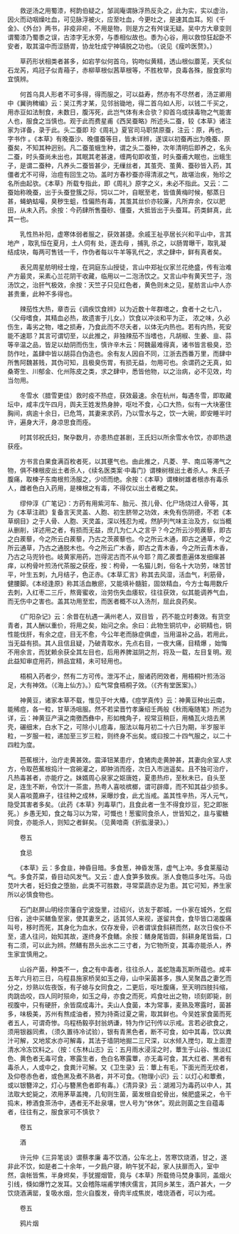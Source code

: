 <!-- { "loadSidebar": true } -->
　　救逆汤之用蜀漆，柯韵伯疑之，邹润庵谓脉浮热反灸之，此为实，实以虚治，因火而动咽燥吐血，可见脉浮被火，应至吐血，今更吐之，是速其血耳。矧《千金》、《外台》两书，非疫非疟，不用是物，则是方之有舛误无疑。吴中方大章变则谓蜀漆乃蜀黍之误，古漆字无水旁，与黍相似故也。黍为心谷，用以救惊狂起卧不安者，取其温中而涩肠胃，协龙牡成宁神镇脱之功也。（说见《瘦吟医赘》。）

　　草药形状相类者甚多，如宕芋似何首乌，钩吻似黄精，透山根似蘼芜，天炙似石龙芮，鸡冠子似青葙子，赤柳草根似茜草根等，不胜枚举，良毒各殊，服食家均宜慎辨。

　　何首乌具人形者不可多得，得而服之，可以益寿，然亦有不尽然者，汤芷卿用中《翼驹稗编》云：吴江秀才某，见邻翁锄地，得二首乌如人形，以钱二千买之，用赤豆如法制食，未数日，腹泻死，此岂气体有未合欤？抑首乌或挟毒物之气能害人也，服食之当慎也。观于此而费星甫《西吴蚕略》所述头二蚕，较《本草》诸注家为详备，录于此。头二蚕即 珍《周礼》夏官司马职禁原蚕，注云：原，再也，字书作 。《本草》有晚蚕沙、晚僵蚕等目，皆未详辨，遂误以初蚕再出为晚蚕、原蚕矣，不知其种迥别。凡二蚕茧蛾生种，谓之头二蚕种，次年清明后即养之，名头二蚕，时头蚕尚未出也，其眠其老甚速，缠两旬即收茧，时头蚕甫大眠也，出蛾生子，是谓二蚕种，凡养头二蚕皆甚少，无缫丝者，其茧壳、茧黄、蚕砂皆入药，其僵者尤不可得，治痘有回生之功。盖时方春杪蚕亦得清淑之气，故堪治疾，殆珍之名所由起欤。《本草》所载专指此，即《周礼》原字之义，未必不指此。又云：二蚕始称晚蚕，出于头蚕登簇之际，饲以二叶，自眠至老，皆值黄梅时候，郁蒸日甚，蝇蚋蛄嘬，臭秽生蛆，性偏热有毒，其茧其丝价亦较廉，凡所弃余，仅以肥田，从未入药。余按：今药肆所售蚕砂、僵蚕，大抵皆出于头蚕耳。药类鲜真，此其一也。

　　乳性热补阳，虚寒体弱者服之，获效甚捷。余戚王祉亭居长兴和平山中，言其地产 ，取乳恒在夏月，土人伺有 处，逐去母 ，捕乳 杀之，以肠胃曝干，取乳凝结成块，每两可售钱一千，作伪者每以牛羊等乳代之，求之肆中，鲜有真者矣。

　　表兄周星舫明经士煌，在洞庭东山授徒，言山中郑祉仪家兰花绝盛，传有治难产方最灵，采素心兰花阴干收藏，临用以一二泡汤饮之。又言山中有黄天竺子，泡汤饮之，治肝气极效，余按：天竺子只见红色者，黄色则未之见，星舫言山中人亦甚贵重，此种不多得也。

　　辣茄性大热，章杏云《调疾饮食辨》以为近数十年群嗜之，食者十之七八，（父母嗜食，其精血必热，故遗害于儿女。）饮食以冲淡和平为正， 浓之味，久必伤生，毒劣之物，嗜之损寿，乃食此而不尽夭者，以体无内热也。若有内热，死安能不速耶？其言可谓切至，以此推之，非独辣茄不当嗜也，凡胡椒、生姜、韭、蒜等辛温之品，皆足以劫阴而伤生，慎许辛木云：阿魏最难得真，诸书皆言极臭，恐防作吐，盖肆中皆以胡蒜白伪造也。余有友人因自不同，江浙去西番万里，而肆中所售阿魏甚贱，其伪可知，且极臭伤胃，有损无益，勿用可也。余谓药之无真，如桑寄生、川郁金、化州陈皮之类，求之肆中，悉皆他物，以之治病，必不见效，均当勿用。

　　冬雪水（腊雪更佳）救时疫不热症，获效最速。余在杭州，每遇冬雪，即取藏坛中，咸丰戊午四月，舆夫王姓发热身肿，呕吐不食，心口大热，似有一大块塞住胸间，病逾十余日，已危笃，其妻来求药，乃以雪水与之，饮一大碗，即安睡半时许，遍身大汗，身凉思食而痊。

　　时其邻祝氏妇，聚孕数月，亦患热症甚剧，王氏妇以所余雪水令饮，亦即热退获痊。

　　方书言白果食满百枚者死，以其壅气也。由此推之，凡菱、芋、南瓜等滞气之物，俱不楝根皮出土者杀人，《续名医类案·中毒门》谓楝树根出土者杀人。朱氏子腹痛，取楝子东南根煎汤服之，少顷而绝。余按：《本草》谓楝树雄者根赤有毒杀人，雌者色白入药用，是楝根之有毒，不得仅以出土者概之矣。

　　缪仲淳《广笔记》：方药有用紫河车、胎元、孩儿骨、化尸场烧过人骨等，其为《本草注疏》复备言天灵盖、人胞、初生脐带之功效，未免有伤阴德，不若《本草纲目》之于人骨、人胞、天灵盖，深以残忍为戒，然胪列气味主治及方，似当概从删削，详述用之者，有损而无益，庶几为仁人之言乎？今之所云沙苑蒺藜，即古之白蒺藜，今之所云白蒺藜，乃古之茨蒺藜也。今之所云木通，即古之通草，今之所云通草，乃古之通脱木也。今之所云广木香，即古之青木香，今之所云青木香，乃古之马兜铃也。岐黄家用药，岂得泥古而不从今耶？周乙蒺耆患遍体发细瘰甚痒，以枸骨叶煎汤代茶服之获痊，按：枸骨，一名猫儿刺，俗名十大功劳，味苦甘平，叶生五刺，九月结子，色正赤。《本草汇言》称其去风湿，活血气，利筋骨，健腰脚。《本经逢原》称其活血散瘀，又能填补髓脏，固敛精血，今方士每用数斤去刺，入红枣二三斤，熬膏蜜收，治劳伤失血痿软，往往获效，似其能调养气血，而无伤中之害也。盖其功用至宏，而医者概不以入汤剂，屈此良药矣。

　　《广阳杂记》云：余昔在杭遇一满州老人，双目皆 ，药不能立时奏效。有货空青者，其人酬以重价，将用之矣，始问之余。余曰：此物生铜坑中，必铜精也，铜性能伐肝，有余之症，目无不愈，今公年老而脉症俱虚，当用温补之品，若用此，当无益有损。其人且信且疑，乃破青取水，先点右目，一夜大痛，目精爆 ，始悔不用余言，而犹赖余获全其左目也，后用养脾滋阴之剂，将及一载，左目复明。观此益知审症用药，辨品宜精，未可轻用也。

　　梧桐入药者少，然有二方可传。泄泻不止，服诸药罔效者，用梧桐叶煎汤浴足，大有神效。（《海上仙方》。）疝气常食梧桐子效。（《齐有堂医案》。）

　　神黄豆，诸家本草不载，惟见于叶大椿，《痘学真传》云：神黄豆种出云南，能稀痘，各一粒，甘草汤咀服。然不若梁晋竹孝廉绍壬两般《秋雨庵随笔》所述为详，云：神黄豆产滇之南徼西彝中，形如槐角子，视常豆稍巨，用桶瓦火焙去黑壳，碾细末，白水下之，可除小儿痘毒，服法以每月初二十六日为期，半岁服半粒，一岁服一粒，递加至三岁三粒，则终身不出矣。或曰按二十四气服之，以二十四粒为度。

　　芭蕉根汁，治疔走黄甚效。震泽钮某患疔，食猪肉走黄肿甚，其妻向余室人求方，令取芭蕉根捣汁一宫碗灌之，即肿消而痊，次日入市逍遥矣。且不独可治疔，凡热毒甚者，亦能疗之。妹婿周心泉家之妪唐姓，夏患热疖，至秋未已，自头至足，连生不断，令饮汁一茶盅，热粤人喜啖槟榔，谓可辟瘴，而不知其益少损多。吴人喜啖蓖麻子，往往种之成林，采曝炒食，此尤当戒。盖其性辛热，泻人元气，隐受其害者多矣。（此药《本草》列毒草门，且食此者一生不得食炒豆，犯之即胀死。）乡愚无知，食之每习以为常，可慨也！葱蜜同食杀人，世皆知之，韭与蜜糖同食，亦能杀人，则知之者鲜矣。（见黄喑斋《折肱漫录》。）

　　卷五

　　食忌

　　《本草》云：多食韭，神昏目暗。多食葱，神昏发落，虚气上冲。多食莱菔动气。多食芥菜，昏目动风发气。又云：虚人食笋多致疾。浙人食匏瓜多吐泻。马齿苋叶大者，妊妇食之堕胎，此类不可胜数，寻常菜蔬亦足为患。其它可知，养生家所以必慎食物也。

　　石门赵屏山明经宗藩自宁波旋里，过绍兴，访友于郡城，一仆家在城外，乞假归省，途中买鳝鱼至家，使其妻烹之，适其邻人来视，遂留共食，食毕皆口渴腹痛叫号，移时而死，其身化为血水，仅存发骨，识者谓误食斜耕而然，赵次日俟仆不至，遣人往问，始知其故，遂终身不食鳝。余按：鳝身尾皆圆，斜耕身尾皆扁，口有二须，可以此为辨。然鳝有昂头出水二三寸者，为它物所变，其毒亦能杀人，养生家宜慎用之。

　　山谷产菌，种类不一，食之有中毒者，往往杀人，盖蛇虺毒瓦斯所蕴也。咸丰五年六月初三日，乌程县施家桥吴如玉之母，山中采菌甚多，族人吴聚昌之妻乞而分之，炒熟以佐夜饭，有子媳与女同食之，二更后，呕吐腹痛，至天明四肢抖缩，肉跳齿咬，四人同时殒命，如玉之母，亦食之而死，鸡食吐出之物，顷刻即毙，剖视腹中，只有硬肝，余皆腐成毒汁。夫山人食菌，本为常事，麦熟及寒露时，菌甚多，味极美，苏州有熬成油者，预为持斋过夏之需，取其鲜也。今吴姓家食菌而死者五人，可谓奇惨。乌程杨毅亭封翁炳谦，特为作记刊传以示戒。言若必欲食之，须用银器同煮，（须久置待冷试验），银有青黑色者，断不可食，如中其毒，饮以粪汁可解，又地浆水亦可解毒，其法于墙阴地掘二三尺深，以水倾入搅匀，取上面澄清水冷冻饮料之。（按：《东林山志》云：五月雨水浸淫之时，蕈生于山谷、惟淡红色、黄色者无毒可食，寒露生者，色白名寒露蕈，亦无毒可食，其大红者、黑者有毒杀人，人或中之，食粪汁可解。又《卫生录》云：蕈上有毛，下面光而无纹者，及仰卷赤色者，或色黑及煮不熟者，并不可食。《物理小识》云：以灯心和蕈煮，或以银簪淬之，灯心与簪黑色者即有毒。）《清异录》云：湖湘习为毒药以中人，其法取大蛇毙之，浓用茅草盖掩，几旬则生菌，菌发根自蛇骨出，候肥盛采之，令干捣末，糁酒食茶汤中，遇者无不赴泉壤，世人号为“休休”。观此则菌之生自蕴毒者，往往有之，服食家可不慎欤？

　　卷五

　　酒

　　许元仲《三异笔谈》谓蔡孝廉 毒不饮酒，公车北上，苦寒饮烧酒，甘之，遂非此不饮，如是者二十余年，一夕扃户寝，晌午犹不起，家人扶扉而入，室中 然，衾帐皆焦，半身烬矣，手犹握烟管，竟与《本草》所载倚马焚身事同，盖烟火引线，倏如爆竹之发耳。又会稽陈端甫学博庆儒言，其同乡某生，酒户甚大，一夕饮烧酒满罂，复吸水烟，忽火自腹发，骨肉半成焦炭，嗜烧酒者，可以为戒。

　　卷五

　　鸦片烟

